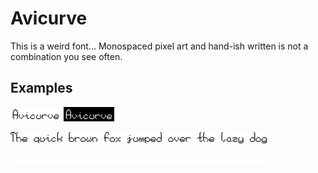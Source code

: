 # Avicurve

This is a weird font...
Monospaced pixel art and hand-ish written is not a combination you see often.

## Examples

![Avicurve black on white](/examples/Avicurve_black_on_.whitepng.png) ![Avicurve white on black](examples/Avicurve_white_on_black.png)

![The famous fox sentence, black on white](examples/Fox_black_on_white.png)

![The.famous.fox.sentence,.white.on.black](examples/Fox_white_on_black.png)
